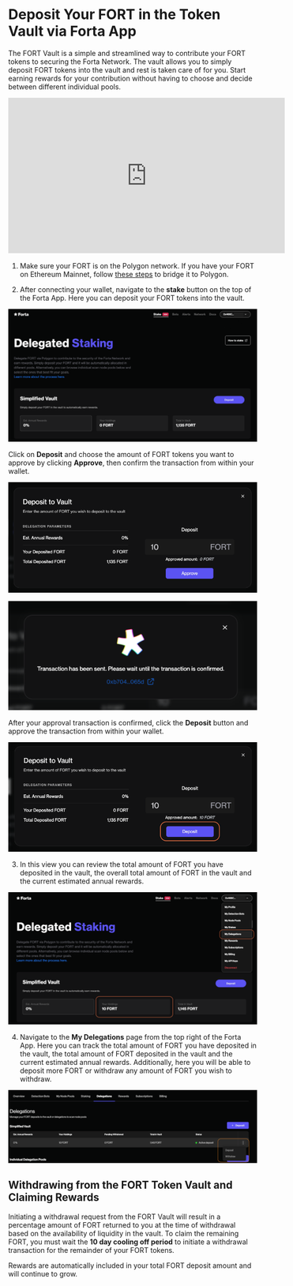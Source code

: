 # Deposit Your FORT in the Token Vault via Forta App

The FORT Vault is a simple and streamlined way to contribute your FORT tokens to securing the Forta Network. The vault allows you to simply deposit FORT tokens into the vault and rest is taken care of for you. Start earning rewards for your contribution without having to choose and decide between different individual pools. 

<iframe width="560" height="315" src="https://www.youtube-nocookie.com/embed/MWCCNRk5IbQ?si=oPr8g6thLLwe24Ab" title="YouTube video player" frameborder="0" allow="accelerometer; autoplay; clipboard-write; encrypted-media; gyroscope; picture-in-picture; web-share" referrerpolicy="strict-origin-when-cross-origin" allowfullscreen></iframe>

1. Make sure your FORT is on the Polygon network. If you have your FORT on Ethereum Mainnet, follow [these steps](https://docs.forta.network/en/latest/bridging-fort/) to bridge it to Polygon. 

2. After connecting your wallet, navigate to the **stake** button on the top of the Forta App. Here you can deposit your FORT tokens into the vault. 

![DEPOSIT 1](./vaultdeposit1.png)

Click on **Deposit** and choose the amount of FORT tokens you want to approve by clicking **Approve**, then confirm the transaction from within your wallet. 

![DEPOSIT 2](./vaultdeposit2.png)

![DEPOSIT 3](./vaultdeposit3.png)

After your approval transaction is confirmed, click the **Deposit** button and approve the transaction from within your wallet. 

![DEPOSIT 4](./vaultdeposit4.png)

3. In this view you can review the total amount of FORT you have deposited in the vault, the overall total amount of FORT in the vault and the current estimated annual rewards. 

![DEPOSIT 5](./vaultdeposit5.png)

4. Navigate to the **My Delegations** page from the top right of the Forta App. Here you can track the total amount of FORT you have deposited in the vault, the total amount of FORT deposited in the vault and the current estimated annual rewards. Additionally, here you will be able to deposit more FORT or withdraw any amount of FORT you wish to withdraw. 
	
![DEPOSIT 6](./vaultdeposit6.png)

## Withdrawing from the FORT Token Vault and Claiming Rewards

Initiating a withdrawal request from the FORT Vault will result in a percentage amount of FORT returned to you at the time of withdrawal based on the availability of liquidity in the vault. To claim the remaining FORT, you must wait the **10 day cooling off period** to initiate a withdrawal transaction for the remainder of your FORT tokens. 

Rewards are automatically included in your total FORT deposit amount and will continue to grow.  
